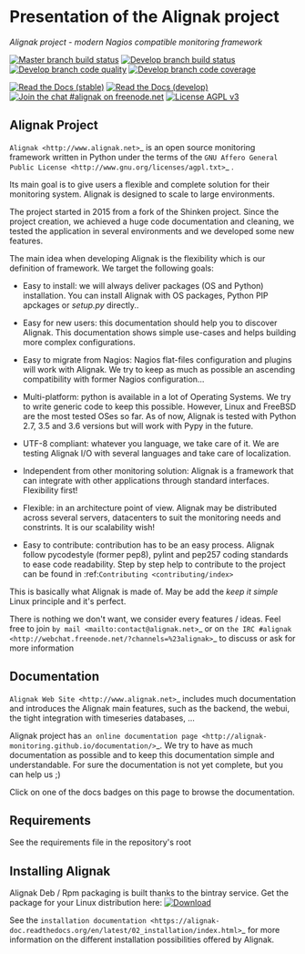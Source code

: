 # Presentation of the Alignak project

*Alignak project - modern Nagios compatible monitoring framework*


[![Master branch build status](https://img.shields.io/travis/Alignak-monitoring/alignak/master.svg?label=master)](https://github.com/Alignak-monitoring/alignak)
[![Develop branch build status](https://img.shields.io/travis/Alignak-monitoring/alignak/develop.svg?label=develop)](https://github.com/Alignak-monitoring/alignak)
[![Develop branch code quality](https://landscape.io/github/Alignak-monitoring/alignak/develop/landscape.svg?style=flat)](https://landscape.io/github/Alignak-monitoring/alignak/develop)
[![Develop branch code coverage](https://img.shields.io/codecov/c/github/codecov/example-python/master.svg)](https://codecov.io/gh/Alignak-monitoring/alignak/branch/develop)

[![Read the Docs (stable)](https://img.shields.io/readthedocs/pip/stable.svg?label=doc-stable)](http://docs.alignak.net/en/master/)
[![Read the Docs (develop)](https://img.shields.io/readthedocs/pip/stable.svg?label=doc-develop)](http://docs.alignak.net/en/develop/)
[![Join the chat #alignak on freenode.net](https://img.shields.io/badge/IRC-%23alignak-1e72ff.svg?style=flat)](http://webchat.freenode.net/?channels=%23alignak)
[![License AGPL v3](https://img.shields.io/badge/License-AGPL%20v3-blue.svg)](http://www.gnu.org/licenses/agpl-3.0)


Alignak Project
---------------

`Alignak <http://www.alignak.net>`_ is an open source monitoring framework written in Python under the terms of the `GNU Affero General Public License <http://www.gnu.org/licenses/agpl.txt>`_ .

Its main goal is to give users a flexible and complete solution for their monitoring system. Alignak is designed to scale to large environments.

The project started in 2015 from a fork of the Shinken project. Since the project creation, we achieved a huge code documentation and cleaning, we tested the application in several environments and we developed some new features.


The main idea when developing Alignak is the flexibility which is our definition of framework. We target the following goals:

   * Easy to install: we will always deliver packages (OS and Python) installation.
      You can install Alignak with OS packages, Python PIP apckages or *setup.py* directly..

   * Easy for new users: this documentation should help you to discover Alignak.
      This documentation shows simple use-cases and helps building more complex configurations.

   * Easy to migrate from Nagios: Nagios flat-files configuration and plugins will work with Alignak.
      We try to keep as much as possible an ascending compatibility with former Nagios configuration...

   * Multi-platform: python is available in a lot of Operating Systems.
      We try to write generic code to keep this possible. However, Linux and FreeBSD are the most tested OSes so far.
      As of now, Alignak is tested with Python 2.7, 3.5 and 3.6 versions but will work with Pypy in the future.

   * UTF-8 compliant: whatever you language, we take care of it.
      We are testing Alignak I/O with several languages and take care of localization.

   * Independent from other monitoring solution:
      Alignak is a framework that can integrate with other applications through standard interfaces.
      Flexibility first!

   * Flexible: in an architecture point of view.
      Alignak may be distributed across several servers, datacenters to suit the monitoring needs and constrints.
      It is our scalability wish!

   * Easy to contribute: contribution has to be an easy process.
      Alignak follow pycodestyle (former pep8), pylint and pep257 coding standards to ease code readability.
      Step by step help to contribute to the project can be found in :ref:`Contributing <contributing/index>`

This is basically what Alignak is made of. May be add the *keep it simple* Linux principle and it's perfect.

There is nothing we don't want, we consider every features / ideas. Feel free to join `by mail <mailto:contact@alignak.net>`_ or on `the IRC #alignak <http://webchat.freenode.net/?channels=%23alignak>`_ to discuss or ask for more information

Documentation
-------------

`Alignak Web Site <http://www.alignak.net>`_ includes much documentation and introduces the Alignak main features, such as the backend, the webui, the tight integration with timeseries databases, ...

Alignak project has `an online documentation page <http://alignak-monitoring.github.io/documentation/>`_. We try to have as much documentation as possible and to keep this documentation simple and understandable. For sure the documentation is not yet complete, but you can help us ;)

Click on one of the docs badges on this page to browse the documentation.


Requirements
------------

See the requirements file in the repository's root


Installing Alignak
------------------

Alignak Deb / Rpm packaging is built thanks to the bintray service. Get the package for your Linux distribution here: [ ![Download](https://api.bintray.com/packages/ddurieux/alignak_deb-testing/python-alignak/images/download.svg) ](https://bintray.com/ddurieux/alignak_deb-testing/python-alignak/_latestVersion)

See the `installation documentation <https://alignak-doc.readthedocs.org/en/latest/02_installation/index.html>`_ for more information on the different installation possibilities offered by Alignak.
